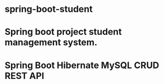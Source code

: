 # spring-boot-student<br>
# Spring boot project student management system.</br>
# Spring Boot Hibernate MySQL CRUD REST API

